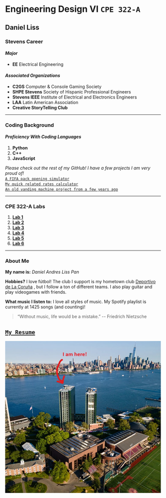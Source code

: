 # Engineering Design VI `CPE 322-A`
## Daniel Liss
### Stevens Career
#### *Major*
- **EE** Electrical Engineering

#### *Associated Organizations*
- **C2GS** Computer & Console Gaming Society
- **SHPE Stevens** Society of Hispanic Professional Engineers
- **Stevens IEEE** Institute of Electrical and Electronics Engineers
- **LAA** Latin American Association
- **Creative StoryTelling Club**
---
### Coding Background
#### *Proficiency With Coding Languages*
1. **Python**
2. **C++**
3. **JavaScript**

*Please check out the rest of my GitHub! I have a few projects I am very proud of!* <br />
[`A FIFA pack opening simulator`](https://github.com/UsuarioDelNet/FifaVSC) <br />
[`My quick related rates calculator`](https://github.com/UsuarioDelNet/RelatedRatesBeta) <br />
[`An old vanding machine project from a few years ago`](https://github.com/UsuarioDelNet/VendingMachine) <br />

---
### CPE 322-A Labs
1. [**Lab 1**](https://github.com/UsuarioDelNet/EngineeringDesign6/tree/main/Labs/Lab1)
2. [**Lab 2**](https://github.com/UsuarioDelNet/EngineeringDesign6/tree/main/Labs/Lab2)
3. [**Lab 3**](https://github.com/UsuarioDelNet/EngineeringDesign6/tree/main/Labs/Lab3)
4. [**Lab 4**](https://github.com/UsuarioDelNet/EngineeringDesign6/blob/main/Labs/Lab4)
5. [**Lab 5**](https://github.com/UsuarioDelNet/EngineeringDesign6/tree/main/Labs/Lab5)
6. [**Lab 6**](https://github.com/UsuarioDelNet/EngineeringDesign6/tree/main/Labs/Lab6)
<!-- 7. [**Lab 7**]() -->
<!-- 8. [**Lab 8**]() -->
<!-- 9. [**Lab 9**]() -->
<!-- 10. [**Lab 10**]() -->
<!-- 11. [**Lab 11**]() -->

---
### About Me
**My name is:** *Daniel Andres Liss Pan*

**Hobbies?**
I love fútbol! The club I support is my hometown club [Deportivo de La Coruña](https://www.rcdeportivo.es/) , but I follow a ton of different teams. I also play guitar and play videogames with friends.

**What music I listen to:** I love all styles of music. My Spotify playlist is currently at 1425 songs (and counting)!

> “Without music, life would be a mistake.” -- Friedrich Nietzsche

[`My Resume`](SourceFolder/ResumeFirstDraft.pdf)
---
![Dan Not Found](SourceFolder/MeAsl.jpg)
